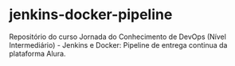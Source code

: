 # jenkins-docker-pipeline
Repositório do curso Jornada do Conhecimento de DevOps (Nível Intermediário) - Jenkins e Docker: Pipeline de entrega continua da plataforma Alura.
